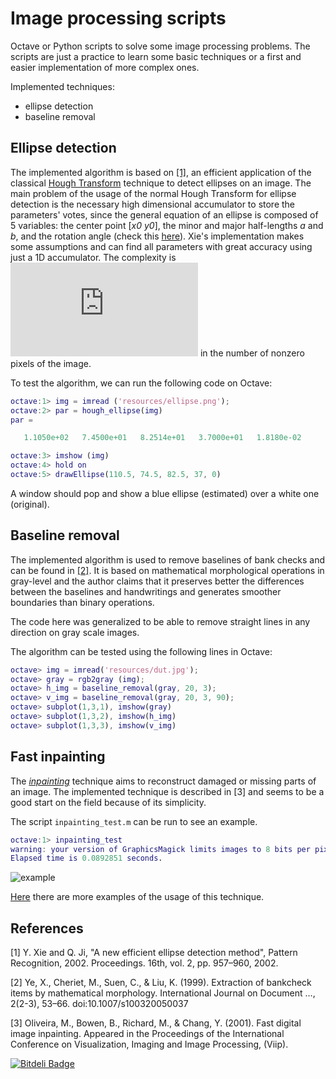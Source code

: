 # Image processing scripts

Octave or Python scripts to solve some image processing problems. The scripts are
just a practice to learn some basic techniques or a first and easier implementation 
of more complex ones.

Implemented techniques:

* ellipse detection
* baseline removal

## Ellipse detection 

The implemented algorithm is based on 
[[1]](http://scholar.google.com/scholar?cluster=3258739622664696123&hl=en&as_sdt=0,5&as_vis=1),
an efficient application of the classical 
[Hough Transform](http://en.wikipedia.org/wiki/Hough_transform) technique to detect 
ellipses on an image. The main problem of the usage of the normal Hough Transform for
ellipse detection is the necessary high dimensional accumulator to store the 
parameters' votes, since the general equation of an ellipse is composed of
5 variables: the center point [*x0* *y0*], the minor and major half-lengths *a* and
*b*, and the rotation angle (check this 
[here](http://www.maa.org/external_archive/joma/Volume8/Kalman/General.html)).
Xie's implementation makes some assumptions and can find all parameters with great
accuracy using just a 1D accumulator. The complexity is
![O3](http://latex.codecogs.com/gif.latex?O%28n%5E3%29) in the number of nonzero
pixels of the image.

To test the algorithm, we can run the following code on Octave:

```matlab
octave:1> img = imread ('resources/ellipse.png');
octave:2> par = hough_ellipse(img)
par =

   1.1050e+02   7.4500e+01   8.2514e+01   3.7000e+01   1.8180e-02

octave:3> imshow (img)
octave:4> hold on
octave:5> drawEllipse(110.5, 74.5, 82.5, 37, 0)
```

A window should pop and show a blue ellipse (estimated) over a white one (original).

## Baseline removal 

The implemented algorithm is used to remove baselines of bank checks and can be found
in 
[[2]](http://www.ee.bgu.ac.il/~dinstein/stip2002/Seminar_papers/Hershkovitz_Extraction%20of%20bankcheck.pdf).
It is based on mathematical morphological operations in gray-level and the author claims
that it preserves better the differences between the baselines and handwritings and 
generates smoother boundaries than binary operations.

The code here was generalized to be able to remove straight lines in any direction on 
gray scale images.

The algorithm can be tested using the following lines in Octave:

```matlab 
octave> img = imread('resources/dut.jpg');
octave> gray = rgb2gray (img);
octave> h_img = baseline_removal(gray, 20, 3);
octave> v_img = baseline_removal(gray, 20, 3, 90);
octave> subplot(1,3,1), imshow(gray)
octave> subplot(1,3,2), imshow(h_img)
octave> subplot(1,3,3), imshow(v_img)
```

## Fast inpainting

The [*inpainting*](http://www.rabbitmq.com/tutorials/tutorial-two-python.html)
technique aims to reconstruct damaged or missing parts of an image.
The implemented technique is described in [3] and seems to be a good start on
the field because of its simplicity.

The script `inpainting_test.m` can be run to see an example.

```matlab
octave:1> inpainting_test
warning: your version of GraphicsMagick limits images to 8 bits per pixel
Elapsed time is 0.0892851 seconds.
```

![example](https://github.com/boechat107/imgproc_scripts/blob/master/resources/inpaint_ex.png)

[Here](https://sites.google.com/site/rexstribeofimageprocessing/Home/image-inpainting)
there are more examples of the usage of this technique.

## References

[1] Y. Xie and Q. Ji, "A new efficient ellipse detection method", Pattern Recognition, 2002. Proceedings. 16th, vol. 2, pp. 957–960, 2002.

[2] Ye, X., Cheriet, M., Suen, C., & Liu, K. (1999). Extraction of bankcheck items by mathematical morphology. International Journal on Document …, 2(2-3), 53–66. doi:10.1007/s100320050037

[3] Oliveira, M., Bowen, B., Richard, M., & Chang, Y. (2001). Fast digital image inpainting. Appeared in the Proceedings of the International Conference on Visualization, Imaging and Image Processing, (Viip).


[![Bitdeli Badge](https://d2weczhvl823v0.cloudfront.net/boechat107/imgproc_scripts/trend.png)](https://bitdeli.com/free "Bitdeli Badge")

